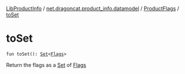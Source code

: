[LibProductInfo](../../index.md) / [net.dragoncat.product_info.datamodel](../index.md) / [ProductFlags](index.md) / [toSet](./to-set.md)

# toSet

`fun toSet(): `[`Set`](https://kotlinlang.org/api/latest/jvm/stdlib/kotlin.collections/-set/index.html)`<`[`Flags`](../-flags/index.md)`>`

Return the flags as a [Set](https://kotlinlang.org/api/latest/jvm/stdlib/kotlin.collections/-set/index.html) of [Flags](../-flags/index.md)


